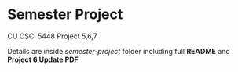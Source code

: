 # Semester Project
CU CSCI 5448 Project 5,6,7

Details are inside <em>semester-project</em> folder including full **README** and **Project 6 Update PDF** 
